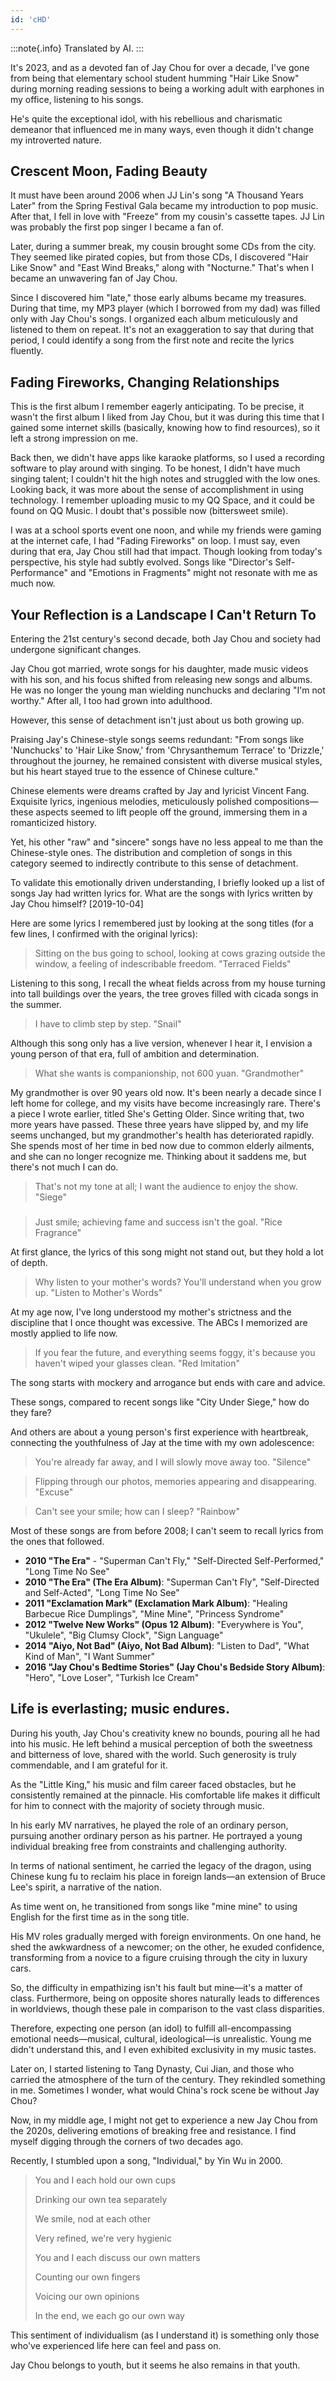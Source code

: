 ```yaml
---
id: 'cHD'
---
```


:::note{.info}
Translated by AI.
:::

It's 2023, and as a devoted fan of Jay Chou for over a decade, I've gone from being that elementary school student humming
"Hair Like Snow" during morning reading sessions to being a working adult with earphones in my office, listening to his songs.

He's quite the exceptional idol, with his rebellious and charismatic demeanor that influenced me in many ways, even though it didn't change my introverted nature.

## Crescent Moon, Fading Beauty

It must have been around 2006 when JJ Lin's song "A Thousand Years Later" from the Spring Festival Gala became my introduction to pop music. After that, I fell in love with "Freeze" from my cousin's cassette tapes. JJ Lin was probably the first pop singer I became a fan of.

Later, during a summer break, my cousin brought some CDs from the city. They seemed like pirated copies, but from those CDs, I discovered "Hair Like Snow" and "East Wind Breaks," along with "Nocturne." That's when I became an unwavering fan of Jay Chou.

Since I discovered him "late," those early albums became my treasures. During that time, my MP3 player (which I borrowed from my dad) was filled only with Jay Chou's songs. I organized each album meticulously and listened to them on repeat. It's not an exaggeration to say that during that period, I could identify a song from the first note and recite the lyrics fluently.

## Fading Fireworks, Changing Relationships

This is the first album I remember eagerly anticipating. To be precise, it wasn't the first album I liked from Jay Chou, but it was during this time that I gained some internet skills (basically, knowing how to find resources), so it left a strong impression on me.

Back then, we didn't have apps like karaoke platforms, so I used a recording software to play around with singing. To be honest, I didn't have much singing talent; I couldn't hit the high notes and struggled with the low ones. Looking back, it was more about the sense of accomplishment in using technology. I remember uploading music to my QQ Space, and it could be found on QQ Music. I doubt that's possible now (bittersweet smile).

I was at a school sports event one noon, and while my friends were gaming at the internet cafe, I had "Fading Fireworks" on loop. I must say, even during that era, Jay Chou still had that impact. Though looking from today's perspective, his style had subtly evolved. Songs like "Director's Self-Performance" and "Emotions in Fragments" might not resonate with me as much now.

## Your Reflection is a Landscape I Can't Return To

Entering the 21st century's second decade, both Jay Chou and society had undergone significant changes.

Jay Chou got married, wrote songs for his daughter, made music videos with his son, and his focus shifted from releasing new songs and albums. He was no longer the young man wielding nunchucks and declaring "I'm not worthy." After all, I too had grown into adulthood.

However, this sense of detachment isn't just about us both growing up.

Praising Jay's Chinese-style songs seems redundant: "From songs like 'Nunchucks' to 'Hair Like Snow,' from 'Chrysanthemum Terrace' to 'Drizzle,' throughout the journey, he remained consistent with diverse musical styles, but his heart stayed true to the essence of Chinese culture."

Chinese elements were dreams crafted by Jay and lyricist Vincent Fang. Exquisite lyrics, ingenious melodies, meticulously polished compositions—these aspects seemed to lift people off the ground, immersing them in a romanticized history.

Yet, his other "raw" and "sincere" songs have no less appeal to me than the Chinese-style ones. The distribution and completion of songs in this category seemed to indirectly contribute to this sense of detachment.

To validate this emotionally driven understanding, I briefly looked up a list of songs Jay had written lyrics for. What are the songs with lyrics written by Jay Chou himself? [2019-10-04]

Here are some lyrics I remembered just by looking at the song titles (for a few lines, I confirmed with the original lyrics):

> Sitting on the bus going to school, looking at cows grazing outside the window, a feeling of indescribable freedom. "Terraced Fields"

Listening to this song, I recall the wheat fields across from my house turning into tall buildings over the years, the tree groves filled with cicada songs in the summer.

> I have to climb step by step. "Snail"

Although this song only has a live version, whenever I hear it, I envision a young person of that era, full of ambition and determination.

> What she wants is companionship, not 600 yuan. "Grandmother"

My grandmother is over 90 years old now. It's been nearly a decade since I left home for college, and my visits have become increasingly rare. There's a piece I wrote earlier, titled She's Getting Older. Since writing that, two more years have passed. These three years have slipped by, and my life seems unchanged, but my grandmother's health has deteriorated rapidly. She spends most of her time in bed now due to common elderly ailments, and she can no longer recognize me. Thinking about it saddens me, but there's not much I can do.

> That's not my tone at all; I want the audience to enjoy the show. "Siege"

###

> Just smile; achieving fame and success isn't the goal. "Rice Fragrance"

At first glance, the lyrics of this song might not stand out, but they hold a lot of depth.

> Why listen to your mother's words? You'll understand when you grow up. "Listen to Mother's Words"

At my age now, I've long understood my mother's strictness and the discipline that I once thought was excessive. The ABCs I memorized are mostly applied to life now.

> If you fear the future, and everything seems foggy, it's because you haven't wiped your glasses clean. "Red Imitation"

The song starts with mockery and arrogance but ends with care and advice.

These songs, compared to recent songs like "City Under Siege," how do they fare?

And others are about a young person's first experience with heartbreak, connecting the youthfulness of Jay at the time with my own adolescence:

> You're already far away, and I will slowly move away too. "Silence"

> Flipping through our photos, memories appearing and disappearing. "Excuse"

> Can't see your smile; how can I sleep? "Rainbow"

Most of these songs are from before 2008; I can't seem to recall lyrics from the ones that followed.

-   **2010 "The Era"** - "Superman Can't Fly," "Self-Directed Self-Performed," "Long Time No See"
-   **2010 "The Era" (The Era Album)**: "Superman Can't Fly", "Self-Directed and Self-Acted", "Long Time No See"
-   **2011 "Exclamation Mark" (Exclamation Mark Album)**: "Healing Barbecue Rice Dumplings", "Mine Mine", "Princess Syndrome"
-   **2012 "Twelve New Works" (Opus 12 Album)**: "Everywhere is You", "Ukulele", "Big Clumsy Clock", "Sign Language"
-   **2014 "Aiyo, Not Bad" (Aiyo, Not Bad Album)**: "Listen to Dad", "What Kind of Man", "I Want Summer"
-   **2016 "Jay Chou's Bedtime Stories" (Jay Chou's Bedside Story Album)**: "Hero", "Love Loser", "Turkish Ice Cream"

## Life is everlasting; music endures.

During his youth, Jay Chou's creativity knew no bounds, pouring all he had into his music. He left behind a musical perception of both the sweetness and bitterness of love, shared with the world. Such generosity is truly commendable, and I am grateful for it.

As the "Little King," his music and film career faced obstacles, but he consistently remained at the pinnacle. His comfortable life makes it difficult for him to connect with the majority of society through music.

In his early MV narratives, he played the role of an ordinary person, pursuing another ordinary person as his partner. He portrayed a young individual breaking free from constraints and challenging authority.

In terms of national sentiment, he carried the legacy of the dragon, using Chinese kung fu to reclaim his place in foreign lands—an extension of Bruce Lee's spirit, a narrative of the nation.

As time went on, he transitioned from songs like "mine mine" to using English for the first time as in the song title.

His MV roles gradually merged with foreign environments. On one hand, he shed the awkwardness of a newcomer; on the other, he exuded confidence, transforming from a novice to a figure cruising through the city in luxury cars.

So, the difficulty in empathizing isn't his fault but mine—it's a matter of class. Furthermore, being on opposite shores naturally leads to differences in worldviews, though these pale in comparison to the vast class disparities.

Therefore, expecting one person (an idol) to fulfill all-encompassing emotional needs—musical, cultural, ideological—is unrealistic. Young me didn't understand this, and I even exhibited exclusivity in my music tastes.

Later on, I started listening to Tang Dynasty, Cui Jian, and those who carried the atmosphere of the turn of the century. They rekindled something in me. Sometimes I wonder, what would China's rock scene be without Jay Chou?

Now, in my middle age, I might not get to experience a new Jay Chou from the 2020s, delivering emotions of breaking free and resistance. I find myself digging through the corners of two decades ago.

Recently, I stumbled upon a song, "Individual," by Yin Wu in 2000.

> You and I each hold our own cups
>
> Drinking our own tea separately
>
> We smile, nod at each other
>
> Very refined, we're very hygienic
>
> You and I each discuss our own matters
>
> Counting our own fingers
>
> Voicing our own opinions
>
> In the end, we each go our own way

This sentiment of individualism (as I understand it) is something only those who've experienced life here can feel and pass on.

Jay Chou belongs to youth, but it seems he also remains in that youth.
